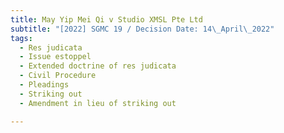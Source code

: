 ```yaml
---
title: May Yip Mei Qi v Studio XMSL Pte Ltd
subtitle: "[2022] SGMC 19 / Decision Date: 14\_April\_2022"
tags:
  - Res judicata
  - Issue estoppel
  - Extended doctrine of res judicata
  - Civil Procedure
  - Pleadings
  - Striking out
  - Amendment in lieu of striking out

---
```

